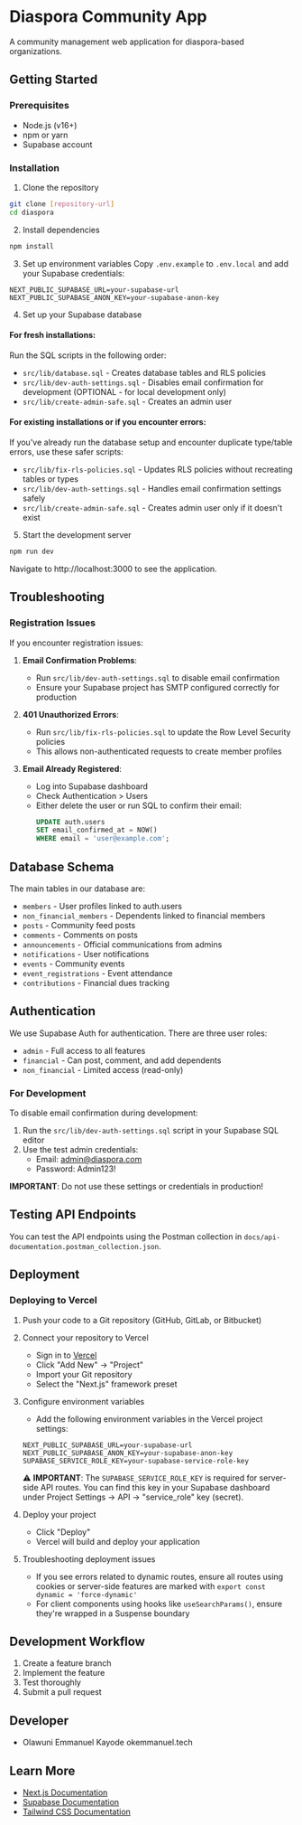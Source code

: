 # Diaspora Community App

A community management web application for diaspora-based organizations.

## Getting Started

### Prerequisites
- Node.js (v16+)
- npm or yarn
- Supabase account

### Installation

1. Clone the repository
```bash
git clone [repository-url]
cd diaspora
```

2. Install dependencies
```bash
npm install
```

3. Set up environment variables
Copy `.env.example` to `.env.local` and add your Supabase credentials:
```
NEXT_PUBLIC_SUPABASE_URL=your-supabase-url
NEXT_PUBLIC_SUPABASE_ANON_KEY=your-supabase-anon-key
```

4. Set up your Supabase database

#### For fresh installations:
Run the SQL scripts in the following order:
- `src/lib/database.sql` - Creates database tables and RLS policies
- `src/lib/dev-auth-settings.sql` - Disables email confirmation for development (OPTIONAL - for local development only)
- `src/lib/create-admin-safe.sql` - Creates an admin user

#### For existing installations or if you encounter errors:
If you've already run the database setup and encounter duplicate type/table errors, use these safer scripts:
- `src/lib/fix-rls-policies.sql` - Updates RLS policies without recreating tables or types
- `src/lib/dev-auth-settings.sql` - Handles email confirmation settings safely
- `src/lib/create-admin-safe.sql` - Creates admin user only if it doesn't exist

5. Start the development server
```bash
npm run dev
```

Navigate to http://localhost:3000 to see the application.

## Troubleshooting

### Registration Issues
If you encounter registration issues:

1. **Email Confirmation Problems**:
   - Run `src/lib/dev-auth-settings.sql` to disable email confirmation
   - Ensure your Supabase project has SMTP configured correctly for production

2. **401 Unauthorized Errors**:
   - Run `src/lib/fix-rls-policies.sql` to update the Row Level Security policies
   - This allows non-authenticated requests to create member profiles

3. **Email Already Registered**:
   - Log into Supabase dashboard
   - Check Authentication > Users
   - Either delete the user or run SQL to confirm their email:
     ```sql
     UPDATE auth.users
     SET email_confirmed_at = NOW()
     WHERE email = 'user@example.com';
     ```

## Database Schema

The main tables in our database are:
- `members` - User profiles linked to auth.users
- `non_financial_members` - Dependents linked to financial members
- `posts` - Community feed posts
- `comments` - Comments on posts
- `announcements` - Official communications from admins
- `notifications` - User notifications
- `events` - Community events
- `event_registrations` - Event attendance
- `contributions` - Financial dues tracking

## Authentication

We use Supabase Auth for authentication. There are three user roles:
- `admin` - Full access to all features
- `financial` - Can post, comment, and add dependents
- `non_financial` - Limited access (read-only)

### For Development

To disable email confirmation during development:
1. Run the `src/lib/dev-auth-settings.sql` script in your Supabase SQL editor
2. Use the test admin credentials:
   - Email: admin@diaspora.com
   - Password: Admin123!

**IMPORTANT**: Do not use these settings or credentials in production!

## Testing API Endpoints

You can test the API endpoints using the Postman collection in `docs/api-documentation.postman_collection.json`.

## Deployment

### Deploying to Vercel

1. Push your code to a Git repository (GitHub, GitLab, or Bitbucket)

2. Connect your repository to Vercel
   - Sign in to [Vercel](https://vercel.com)
   - Click "Add New" → "Project"
   - Import your Git repository
   - Select the "Next.js" framework preset

3. Configure environment variables
   - Add the following environment variables in the Vercel project settings:
   ```
   NEXT_PUBLIC_SUPABASE_URL=your-supabase-url
   NEXT_PUBLIC_SUPABASE_ANON_KEY=your-supabase-anon-key
   SUPABASE_SERVICE_ROLE_KEY=your-supabase-service-role-key
   ```
   
   ⚠️ **IMPORTANT**: The `SUPABASE_SERVICE_ROLE_KEY` is required for server-side API routes. You can find this key in your Supabase dashboard under Project Settings → API → "service_role" key (secret).

4. Deploy your project
   - Click "Deploy"
   - Vercel will build and deploy your application

5. Troubleshooting deployment issues
   - If you see errors related to dynamic routes, ensure all routes using cookies or server-side features are marked with `export const dynamic = 'force-dynamic'`
   - For client components using hooks like `useSearchParams()`, ensure they're wrapped in a Suspense boundary

## Development Workflow

1. Create a feature branch
2. Implement the feature
3. Test thoroughly
4. Submit a pull request

## Developer
- Olawuni Emmanuel Kayode
okemmanuel.tech

## Learn More

- [Next.js Documentation](https://nextjs.org/docs)
- [Supabase Documentation](https://supabase.io/docs)
- [Tailwind CSS Documentation](https://tailwindcss.com/docs) 
